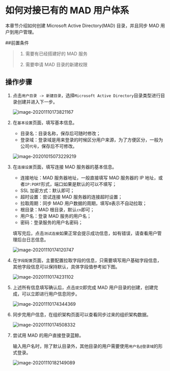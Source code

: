 # 如何对接已有的 MAD 用户体系

本章节介绍如何创建 Microsoft Active Directory(MAD) 目录，并且同步 MAD 用户到用户管理。

##前置条件

> 1. 需要有已经搭建好的 MAD 服务
>
> 2. 需要申请 MAD 目录的新建权限

## 操作步骤

1. 点击`用户目录 -> 新建目录`，选择`Microsoft Active Directory`目录类型进行目录创建并进入下一步。

   ![image-20201110173821167](AddMADDirectory/image-20201110173821167.png)

2. 在`基本设置`页面，填写基本信息。

   - 目录名：目录名称，保存后可随时修改；
   - 登录域：登录域是用来登录的时候区分用户来源，为了方便区分，一般为公司`代号`，保存后不可修改。

   ![image-20201015073229219](AddLdapDirectory/image-20201015073229219.png)

3. 在`连接设置`页面，填写连接 MAD 服务器的基本信息。

   - 连接地址：MAD 服务器地址，一般直接填写 MAD 服务器的 IP 地址，或者`IP:PORT`形式，端口如果是默认的可以不填写；
   - SSL 加密方式：默认即可；
   - 超时设置：尝试连接 MAD 服务器的连接超时设置；
   - 拉取周期：同步 MAD 用户数据的周期，填写`0`表示不自动拉取；
   - 根目录：MAD 根目录，默认`cn`即可；
   - 用户名：登录 MAD 服务的用户名；
   - 密码：登录服务的用户名密码；

   填写完后，点击`测试连接`如果正常会提示成功信息，如有错误，请查看用户管理后台日志信息。

   ![image-20201110174120747](AddMADDirectory/image-20201110174120747.png)

4. 在`字段配置`页面，主要配置拉取字段的信息，只需要填写用户基础字段信息，其他字段信息可以保持默认，具体字段值参考如下图。

   ![image-20201110174231102](AddMADDirectory/image-20201110174231102.png)

5. 上述所有信息填写确认后，点击`提交`即完成 MAD 用户目录的创建，创建完成，可以立即进行用户信息同步。

   ![image-20201110174344369](AddMADDirectory/image-20201110174344369.png)

6. 同步完用户信息，在组织架构页面可以查看同步过来的组织架构数据。

   ![image-20201110174508332](AddMADDirectory/image-20201110174508332.png)

7. 尝试用 MAD 的用户直接登录蓝鲸。

   输入用户名时，除了默认目录外，其他目录的用户需要使用`用户名@登录域`的形式登录。

   ![image-20201110182149089](AddMADDirectory/image-20201110182149089.png)

